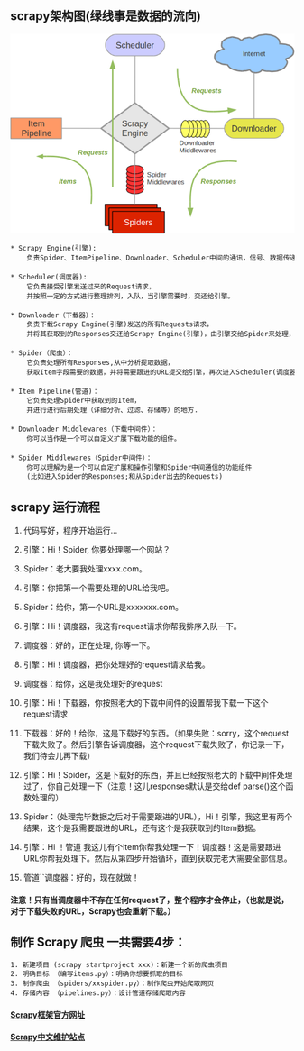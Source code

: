 ## scrapy架构图(绿线事是数据的流向)
![](./images/scrapy_all.png)
```html
* Scrapy Engine(引擎): 
    负责Spider、ItemPipeline、Downloader、Scheduler中间的通讯，信号、数据传递等。

* Scheduler(调度器): 
    它负责接受引擎发送过来的Request请求，
    并按照一定的方式进行整理排列，入队，当引擎需要时，交还给引擎。

* Downloader（下载器）：
    负责下载Scrapy Engine(引擎)发送的所有Requests请求，
    并将其获取到的Responses交还给Scrapy Engine(引擎)，由引擎交给Spider来处理，

* Spider（爬虫）：
    它负责处理所有Responses,从中分析提取数据，
    获取Item字段需要的数据，并将需要跟进的URL提交给引擎，再次进入Scheduler(调度器)，

* Item Pipeline(管道)：
    它负责处理Spider中获取到的Item，
    并进行进行后期处理（详细分析、过滤、存储等）的地方.

* Downloader Middlewares（下载中间件）：
    你可以当作是一个可以自定义扩展下载功能的组件。

* Spider Middlewares（Spider中间件）：
    你可以理解为是一个可以自定扩展和操作引擎和Spider中间通信的功能组件
    (比如进入Spider的Responses;和从Spider出去的Requests)
```
## scrapy 运行流程
1. 代码写好，程序开始运行...

2. 引擎：Hi！Spider, 你要处理哪一个网站？

3. Spider：老大要我处理xxxx.com。

4. 引擎：你把第一个需要处理的URL给我吧。

5. Spider：给你，第一个URL是xxxxxxx.com。

6. 引擎：Hi！调度器，我这有request请求你帮我排序入队一下。

7. 调度器：好的，正在处理, 你等一下。

8. 引擎：Hi！调度器，把你处理好的request请求给我。

9. 调度器：给你，这是我处理好的request

10. 引擎：Hi！下载器，你按照老大的下载中间件的设置帮我下载一下这个request请求

11. 下载器：好的！给你，这是下载好的东西。（如果失败：sorry，这个request下载失败了。然后引擎告诉调度器，这个request下载失败了，你记录一下，我们待会儿再下载）

12. 引擎：Hi！Spider，这是下载好的东西，并且已经按照老大的下载中间件处理过了，你自己处理一下（注意！这儿responses默认是交给def parse()这个函数处理的）

13. Spider：（处理完毕数据之后对于需要跟进的URL），Hi！引擎，我这里有两个结果，这个是我需要跟进的URL，还有这个是我获取到的Item数据。

14. 引擎：Hi ！管道 我这儿有个item你帮我处理一下！调度器！这是需要跟进URL你帮我处理下。然后从第四步开始循环，直到获取完老大需要全部信息。

15. 管道``调度器：好的，现在就做！

#### 注意！只有当调度器中不存在任何request了，整个程序才会停止，（也就是说，对于下载失败的URL，Scrapy也会重新下载。）
## 制作 Scrapy 爬虫 一共需要4步：
```html
1. 新建项目 (scrapy startproject xxx)：新建一个新的爬虫项目
2. 明确目标 （编写items.py）：明确你想要抓取的目标
3. 制作爬虫 （spiders/xxspider.py）：制作爬虫开始爬取网页
4. 存储内容 （pipelines.py）：设计管道存储爬取内容
```
#### [Scrapy框架官方网址](http://doc.scrapy.org/en/latest/)
#### [Scrapy中文维护站点](http://scrapy-chs.readthedocs.io/zh_CN/latest/index.html)

